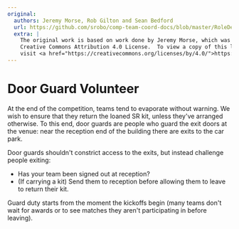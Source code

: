 ```yaml
---
original:
  authors: Jeremy Morse, Rob Gilton and Sean Bedford
  url: https://github.com/srobo/comp-team-coord-docs/blob/master/RoleDescriptions/door-guard.md
  extra: |
    The original work is based on work done by Jeremy Morse, which was under the
    Creative Commons Attribution 4.0 License.  To view a copy of this license,
    visit <a href="https://creativecommons.org/licenses/by/4.0/">https://creativecommons.org/licenses/by/4.0/</a>.
---
```

# Door Guard Volunteer

At the end of the competition, teams tend to evaporate without warning. We wish
to ensure that they return the loaned SR kit, unless they've arranged otherwise.
To this end, door guards are people who guard the exit doors at the venue:
near the reception end of the building there are exits to the car park.

Door guards shouldn't constrict access to the exits, but instead challenge
people exiting:

* Has your team been signed out at reception?
* (If carrying a kit) Send them to reception before allowing them to leave to return their kit.

Guard duty starts from the moment the kickoffs begin (many teams don't wait
for awards or to see matches they aren't participating in before leaving).
